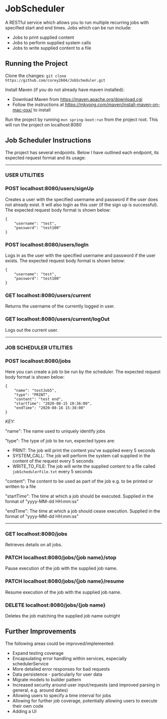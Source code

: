 # JobScheduler
A RESTful service which allows you to run multiple recurring jobs with specified start and end times. Jobs which can be run include:
- Jobs to print supplied content
- Jobs to perform supplied system calls
- Jobs to write supplied content to a file

## Running the Project
Clone the changes: `git clone https://github.com/corey2604/JobScheduler.git`

Install Maven (if you do not already have maven installed):
- Download Maven from https://maven.apache.org/download.cgi
- Follow the instructions at https://mkyong.com/maven/install-maven-on-mac-osx/ to install

Run the project by running `mvn spring-boot:run` from the project root. This will run the project on localhost:8080



## Job Scheduler Instructions
The project has several endpoints. Below I have outlined each endpoint, its expected request format and its usage:

---

### USER UTILITIES


### POST localhost:8080/users/signUp
Creates a user with the specified username and password if the user does not already exist. It will also login as this user (if the sign up is successful). The expected request body format is shown below:
```
{
    "username": "test",
    "password": "test100"
}
```

### POST localhost:8080/users/logIn
Logs in as the user with the specified username and password if the user exists. The expected request body format is shown below:
```
{
    "username": "test",
    "password": "test100"
}
```

### GET localhost:8080/users/current
Returns the username of the currently logged in user.


### GET localhost:8080/users/current/logOut
Logs out the current user.

---

### JOB SCHEDULER UTILITIES


### POST localhost:8080/jobs
Here you can create a job to be run by the scheduler. The expected request body format is shown below:
```
{
    "name": "testJob5",
    "type": "PRINT",
    "content": "test end",
    "startTime": "2020-08-15 10:36:00",
    "endTime": "2020-08-16 15:38:00"
}
```
*KEY:*

"name": The name used to uniquely identify jobs

"type": The type of job to be run, expected types are:
- PRINT: The job will print the content you've supplied every 5 seconds
- SYSTEM_CALL: The job will perform the system call supplied in the content of the request every 5 seconds
- WRITE_TO_FILE: The job will write the supplied content to a file called `jobSchedulerFile.txt` every 5 seconds

"content": The content to be used as part of the job e.g. to be printed or written to a file

"startTime": The time at which a job should be executed. Supplied in the format of "yyyy-MM-dd HH:mm:ss"

"endTime": The time at which a job should cease execution. Supplied in the format of "yyyy-MM-dd HH:mm:ss"

---

### GET localhost:8080/jobs
Retrieves details on all jobs.

### PATCH localhost:8080/jobs/{job name}/stop
Pause execution of the job with the supplied job name.

### PATCH localhost:8080/jobs/{job name}/resume
Resume execution of the job with the supplied job name.

### DELETE localhost:8080/jobs/{job name}
Deletes the job matching the supplied job name outright


## Further Improvements
The following areas could be improved/implemented:
- Expand testing coverage
- Encapsulating error handling within services, especially schedulerService
- More detailed error responses for bad requests
- Data persistence - particularly for user data
- Migrate models to builder pattern
- Increased security around user input/requests (and improved parsing in general, e.g. around dates)
- Allowing users to specify a time interval for jobs
- Allowing for further job coverage, potentially allowing users to execute their own code
- Adding a UI
